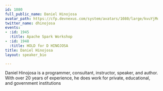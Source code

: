 ```yaml
---
id: 1080
full_public_name: Daniel Hinojosa
avatar_path: https://cfp.devnexus.com/system/avatars/1080/large/kvuYjMde_400x400.jpg?1511203285
twitter_name: dhinojosa
events:
- :id: 1945
  :title: Apache Spark Workshop
- :id: 1948
  :title: HOLD for D HINOJOSA
title: Daniel Hinojosa
layout: speaker_bio

---
```

Daniel Hinojosa is a programmer, consultant, instructor, speaker, and author. With over 20 years of experience, he does work for private, educational, and government institutions